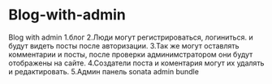 # Blog-with-admin
Blog with admin
1.блог
2.Люди могут регистрироваться, логиниться. и будут видеть посты после авторизации.
3.Так же могут оставлять комментарии и посты, после проверки админимстратором они будут отображены на сайте.
4.Создатели поста и коментария могут их удалять и редактировать.
5.Админ панель  sonata admin bundle
